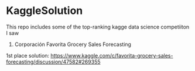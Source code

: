 # KaggleSolution

This repo includes some of the top-ranking kagge data science competiiton I saw



1. Corporación Favorita Grocery Sales Forecasting

1st place solution:
https://www.kaggle.com/c/favorita-grocery-sales-forecasting/discussion/47582#269355

